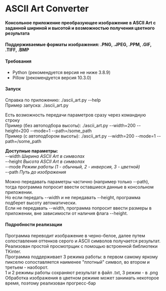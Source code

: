 # ASCII Art Converter

#### Консольное приложение преобразующее изображение в ASCII Art c заданной шириной и высотой и возможностью получения цветного результата  

#### Поддерживаемые форматы изображения: .PNG, .JPEG, .PPM, .GIF, .TIFF, .BMP  

#### Требования
- Python (рекомендуется версия не ниже 3.8.9)
- Pillow (рекомендуется версия 10.3.0)

#### Запуск
Справка по приложению: ./ascii_art.py --help  
Пример запуска: ./ascii_art.py  

Есть возможность передачи параметров сразу через командную строку  
Пример (без автоподбора высоты): ./ascii_art.py --width=200 --height=200 --mode=1 --path=/some_path  
Пример (с автоподбором высоты): ./ascii_art.py --width=200 --mode=1 --path=/some_path  

__Доступные параметры:__   
--width _Ширина ASCII Art в символах_  
--height _Высота ASCII Art в символах_  
--mode _Режим работы (1 - обычный, 2 - инверсия, 3 - цветной)_    
--path _Путь до изображения_   
 

Можно передавать параметры частично (например только --path), тогда программа попросит ввести оставшиеся данные в консольном приложении.  
Но если передать --width и не передавать --height, программа подберет высоту автоматически.  
Если не передавать --width, программа попросит ввести размеры в приложении, вне зависимости от наличия флага --height.

#### Подробности реализации
Программа переводит изображение в черно-белое, далее путем сопоставления оттенков серого и ASCII символов получается результат.  
Реализован простой просмотрщик с помощью встроенной библиотеки TKinter.  
Программа поддерживает 3 режима работы: в первом самому яркому пикселю сопоставляется наименее "плотный" cимвол, во втором и третьем - наоборот.  
1 и 2 режимы работы сохраняют результат в файл .txt, 3 режим - в .png  
Обработка изображения в цветном режиме может занимать некоторое время, поэтому реализован прогресс-бар

